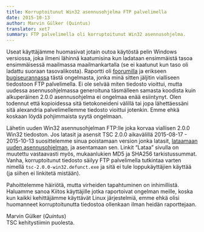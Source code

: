 ```yaml
---
title: Korruptoitunut Win32 asennusohjelma FTP palvelimella
date: 2015-10-13
author: Marvin Gülker (Quintus)
translator: xet7
summary: FTP palvelimella oli korruptoitunut Win32 asennusohjelma.
---
```


Useat käyttäjämme huomasivat jotain outoa käytöstä pelin Windows
versiossa, joka ilmeni lähinnä kaatumisina kun ladataan ensimmäistä
tasoa ensimmäisessä maailmassa maailmankartalla (se ei kaatunut kun
taso oli ladattu suoraan tasovalikosta). Raportti oli [foorumilla][1]
ja erikseen [bugiseurannassa][2] tästä ongelmasta, jonka minä sitten
jäljitin vialliseen tiedostoon FTP palvelimella. Ei ole selvää
miten tiedosto vioittui, mutta uudessa asennusohjelmassa generoituna
täsmälleen samasta koodista kuin alkuperäinen 2.0.0 asennusohjelma
ei ongelmaa enää esiintynyt. Olen todennut että kopioidessa
sitä tietokoneideni välillä tai jopa lähettäessäni sitä alexandria
palvelimellemme tiedosto vioittui jotenkin. Emme ehkä koskaan
löydä pohjimmaista syytä ongelmaan.

Lähetin uuden Win32 asennusohjelman FTP:lle joka korvaa viallisen
2.0.0 Win32 tiedoston. Jos latasit ja asensit TSC 2.0.0 aikavälillä
2015-08-17 - 2015-10-13 suosittelemme sinua poistamaan version jonka
latasit, [lataamaan uuden asennusohjelman][3], ja asentamaan sen.
Linkit “Lataa” sivulla on muutettu vastaavasti myös, mukaanlukien
MD5 ja SHA256 tarkistussummat. Vanha, korruptoitunut tiedosto
säilyy FTP palvelimella tutkintaa varten nimellä
`tsc-2.0.0-win32.defunct.exe` ja sitä ei tule loppukäyttäjien käyttää
(ja siihen ei linkitetä mistään).

Pahoittelemme häiriötä, mutta virheiden tapahtuminen on inhimillistä.
Haluamme sanoa Kiitos käyttäjille jotka raportoivat ongelman meille,
koska kun kaikki kehittäjämme käyttävät Linux järjestelmiä, emme ehkä
olisi huomanneet korruptoitunutta tiedostoa ollenkaan ilman heidän
raporttejaan.

Marvin Gülker (_Quintus_)<br/>
TSC kehitystiimin puolesta.

[1]: https://forum.secretchronicles.org/topics/285
[2]: https://github.com/Secretchronicles/TSC/issues/452
[3]: https://ftp.secretchronicles.org/releases/TSC-2.0.0-win32.exe
